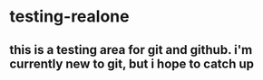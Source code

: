 # testing-realone

## this is a testing area for git and github. i'm currently new to git, but i hope to catch up
